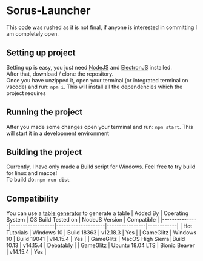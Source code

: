# Sorus-Launcher
This code was rushed as it is not final, if anyone is interested in committing I am completely open.

## Setting up project
Setting up is easy, you just need [NodeJS](https://nodejs.org/en/) and [ElectronJS](https://www.electronjs.org/) installed.<br>
After that, download / clone the repository. <br>
Once you have unzipped it, open your terminal (or integrated terminal on vscode) and run: `npm i`. This will install all the dependencies which the project requires<br>

## Running the project
After you made some changes open your terminal and run: `npm start`. This will start it in a development environment

## Building the project
Currently, I have only made a Build script for Windows. Feel free to try build for linux and macos!<br>
To build do: `npm run dist`

## Compatibility
You can use a [table generator](https://www.tablesgenerator.com/markdown_tables) to generate a table
| Added By      | Operating System | OS Build Tested on | NodeJS Version | Compatible |
|---------------|------------------|--------------------|----------------|------------|
| Hot Tutorials | Windows 10       | Build 18363        | v12.18.3       | Yes        |
| GameGlitz     | Windows 10       | Build 19041        | v14.15.4       | Yes        |
| GameGlitz     | MacOS High Sierra| Build 10.13        | v14.15.4       | Debatably  |
| GameGlitz     | Ubuntu 18.04 LTS | Bionic Beaver      | v14.15.4       | Yes        |
